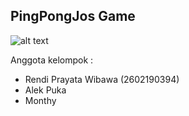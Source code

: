 ## PingPongJos Game
![alt text](https://img.poki.com/cdn-cgi/image/quality=78,width=600,height=600,fit=cover,f=auto/aa850a3705bb31cc524fec36f8d31320.jpeg)

Anggota kelompok :
- Rendi Prayata Wibawa (2602190394)
- Alek Puka
- Monthy
